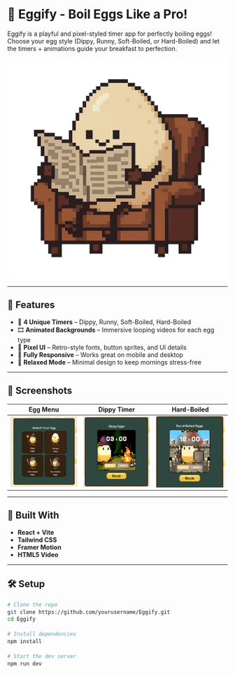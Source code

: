 # 🥚 Eggify - Boil Eggs Like a Pro!

Eggify is a playful and pixel-styled timer app for perfectly boiling eggs!  
Choose your egg style (Dippy, Runny, Soft-Boiled, or Hard-Boiled) and let the timers + animations guide your breakfast to perfection.

![Eggify Banner](./src/assets/RelaxedEgg.png)

---

## 🚀 Features

- 🍳 **4 Unique Timers** – Dippy, Runny, Soft-Boiled, Hard-Boiled
- 🎞️ **Animated Backgrounds** – Immersive looping videos for each egg type
- 🎨 **Pixel UI** – Retro-style fonts, button sprites, and UI details
- 📱 **Fully Responsive** – Works great on mobile and desktop
- 🌙 **Relaxed Mode** – Minimal design to keep mornings stress-free

---

## 📸 Screenshots

| Egg Menu | Dippy Timer | Hard-Boiled |
|---------|--------------|--------------|
| ![menu](./src/assets/menu_preview.png) | ![dippy](./src/assets/DippyEggPreview.png) | ![hard](./src/assets/HardEggPreview.png) |

---

## 🧰 Built With

- **React + Vite**
- **Tailwind CSS**
- **Framer Motion**
- **HTML5 Video**

---

## 🛠️ Setup

```bash
# Clone the repo
git clone https://github.com/yourusername/Eggify.git
cd Eggify

# Install dependencies
npm install

# Start the dev server
npm run dev
